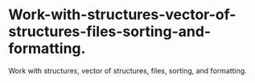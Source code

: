 # Work-with-structures-vector-of-structures-files-sorting-and-formatting.
Work with structures, vector of structures, files, sorting, and formatting.
